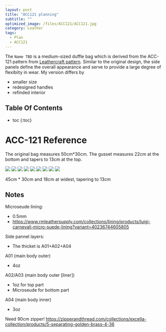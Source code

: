 ```yaml
---
layout: post
title: "ACC121 planning"
subtitle: "" 
optimized_image: /files/ACC121/ACC121.jpg
category: Leather
tags:
  - Plan
  - ACC121
---
```


The `Name TBD` is a medium-sized duffle bag which is derived from the ACC-121 pattern from [Leathercraft pattern](https://www.leathercraftpattern.com/With-instruction-handbag-pattern-pdf-instant-download-ACC-121?search=acc-121&description=true). Similar to the original design, the side panels define the overall appearance and serve to provide a large degree of flexibiity in wear. My version differs by

- smaller size
- redesigned handles
- refinded interior

<h2>Table Of Contents</h2>
<p style="margin-bottom:10px;"></p>

* toc
{:toc}

# ACC-121 Reference

The original bag measures 50cm*30cm. The gusset measures 22cm at the bottom and tapers to 13cm at the top.

<img src = "/files/ACC121/0INSPIRATION/model3_z-1000x1000h.jpg">
<img src = "/files/ACC121/0INSPIRATION/Duffle-bag-pattern-leather-pattern-pdf-1000x1000w.jpg">
<img src = "/files/ACC121/0INSPIRATION/05201140_573e7904668db-1000x1000w.jpg">
<img src = "/files/ACC121/0INSPIRATION/05201139_573e78e8e1340-1000x1000w.jpg">
<img src = "/files/ACC121/0INSPIRATION/05201139_573e78dc6ac73-1000x1000w.jpg">
<img src = "/files/ACC121/0INSPIRATION/05201137_573e78653a0b6-1000x1000w.jpg">
<img src = "/files/ACC121/0INSPIRATION/05201137_573e7872d8d0a-1000x1000w.jpg">
<img src = "/files/ACC121/0INSPIRATION/05201136_573e7843bafc0-1000x1000w.jpg">
<img src = "/files/ACC121/0INSPIRATION/05201139_573e78f1ae8b5-1000x1000w.jpg">

45cm * 30cm and 18cm at widest, tapering to 13cm


## Notes

Microseude lining: 
- 0.5mm
- https://www.rmleathersupply.com/collections/lining/products/luigi-carnevali-micro-suede-lining?variant=40236744605805


Side pannel layers:
- The thicket is A01+A02+A04

A01 (main body outer)
- 4oz

A02/A03 (main body outer [liner])
- 1oz for top part
- Microseude for bottom part

A04 (main body inner)
- 3oz


Need 90cm zipper!
https://zipperandthread.com/collections/excella-collection/products/5-separating-golden-brass-4-36
